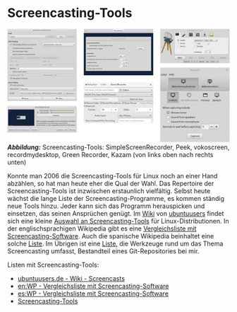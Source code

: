# Screencasting-Tools

![Screencasting-Tools - 6 Beispiele](images/screencasting-tools.png) ***Abbildung:*** Screencasting-Tools: SimpleScreenRecorder, Peek, vokoscreen, recordmydesktop, Green Recorder, Kazam (von links oben nach rechts unten) 

Konnte man 2006 die Screencasting-Tools für Linux noch an einer Hand abzählen, so hat man heute eher die Qual der Wahl. 
Das Repertoire der Screencasting-Tools ist inzwischen erstaunlich vielfältig. 
Selbst heute wächst die lange Liste der Screencasting-Programme, es kommen ständig neue Tools hinzu. 
Jeder kann sich das Programm herauspicken und einsetzen, das seinen Ansprüchen genügt. 
Im [Wiki](https://wiki.ubuntuusers.de/Startseite/) von [ubuntuusers](https://ubuntuusers.de/) findet sich eine kleine [Auswahl an Screencasting-Tools](https://wiki.ubuntuusers.de/Screencasts/) für Linux-Distributionen. 
In der englischsprachigen Wikipedia gibt es eine [Vergleichsliste mit Screencasting-Software](https://en.wikipedia.org/wiki/Comparison_of_screencasting_software).
Auch die spanische Wikipedia beinhaltet eine solche [Liste](https://es.wikipedia.org/wiki/Comparaci%C3%B3n_de_programas_de_screencast).
Im Übrigen ist eine [Liste](https://github.com/openscreencast/openscreencast_material/blob/master/tools.md),
die Werkzeuge rund um das Thema Screencasting umfasst, Bestandteil eines Git-Repositories bei mir.

Listen mit Screencasting-Tools:

* [ubuntuusers.de - Wiki - Screencasts](https://wiki.ubuntuusers.de/Screencasts/)
* [en:WP - Vergleichsliste mit Screencasting-Software](https://en.wikipedia.org/wiki/Comparison_of_screencasting_software)
* [es:WP - Vergleichsliste mit Screencasting-Software](https://es.wikipedia.org/wiki/Comparaci%C3%B3n_de_programas_de_screencast)
* [Screencasting-Tools](https://github.com/openscreencast/openscreencast_material/blob/master/tools.md)
